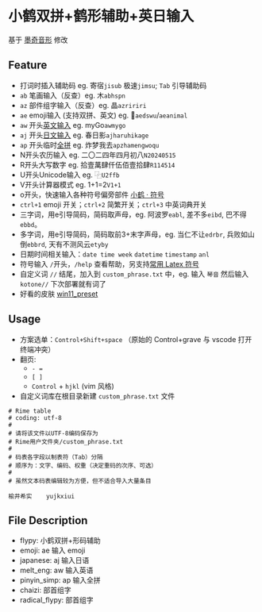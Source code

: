 # 小鹤双拼+鹤形辅助+英日输入

基于 [墨奇音形](https://github.com/gaboolic/rime-shuangpin-fuzhuma) 修改

## Feature

- 打词时插入辅助码 eg. 寄宿`jisub` 极速`jimsu`; `Tab` 引导辅助码
- `ab` 笔画输入（反查）eg. 木`abhspn`
- `az` 部件组字输入（反查）eg. 晶`azririri`
- `ae` emoji输入 (支持双拼、英文) eg. 🐧`aedswu`/`aeanimal`
- `aw` 开头[英文输入](https://github.com/tumuyan/rime-melt) eg. myGo`awmygo`
- `aj` 开头[日文输入](https://github.com/gkovacs/rime-japanese) eg. 春日影`ajharuhikage` 
- `ap` 开头临时[全拼](https://github.com/iDvel/rime-ice) eg. 炸梦我去`apzhamengwoqu`
- N开头农历输入 eg. 二〇二四年四月初八`N20240515`
- R开头大写数字 eg. 拾壹萬肆仟伍佰壹拾肆`R114514`
- U开头Unicode输入 eg. ⿻`U2ffb`
- V开头计算器模式 eg. 1+1=2`V1+1`
- o开头，快速输入各种符号偏旁部件 [小鹤 · 符号](https://flypy.cc/#/fh)
- `ctrl+1` emoji 开关；`ctrl+2` 简繁开关；`ctrl+3` 中英词典开关
- 三字词，用e引导简码，简码取声母，eg. 阿波罗`eabl`, 差不多`eibd`, 巴不得`ebbd`。
- 多字词，用e引导简码，简码取前3+末字声母，eg. 当仁不让`edrbr`, 兵败如山倒`ebbrd`, 天有不测风云`etyby`
- 日期时间相关输入：`date time week` `datetime` `timestamp` `anl`
- 符号输入 `/`开头，`/help` 查看帮助，另支持[常用 Latex 符号](https://github.com/wklchris/Rime-latex-symbols) 
- 自定义词 `//` 结尾，加入到 `custom_phrase.txt` 中，eg. 输入 `琴音` 然后输入 `kotone//` 下次部署就有词了
- 好看的皮肤 [win11_preset](https://github.com/LufsX/rime)

## Usage

- 方案选单：`Control+Shift+space` （原始的 Control+grave 与 vscode 打开终端冲突）
- 翻页: 
  - `- =`
  - `[ ]`
  - `Control` + `hjkl` (vim 风格)
- 自定义词库在根目录新建 `custom_phrase.txt` 文件

```
# Rime table
# coding: utf-8
#
# 请将该文件以UTF-8编码保存为
# Rime用户文件夹/custom_phrase.txt
#
# 码表各字段以制表符（Tab）分隔
# 顺序为：文字、编码、权重（决定重码的次序、可选）
#
# 虽然文本码表编辑较为方便，但不适合导入大量条目

榆井希实	yujkxiui
```

## File Description

- flypy: 小鹤双拼+形码辅助
- emoji: ae 输入 emoji
- japanese: aj 输入日语
- melt_eng: aw 输入英语
- pinyin_simp: ap 输入全拼
- chaizi: 部首组字
- radical_flypy: 部首组字